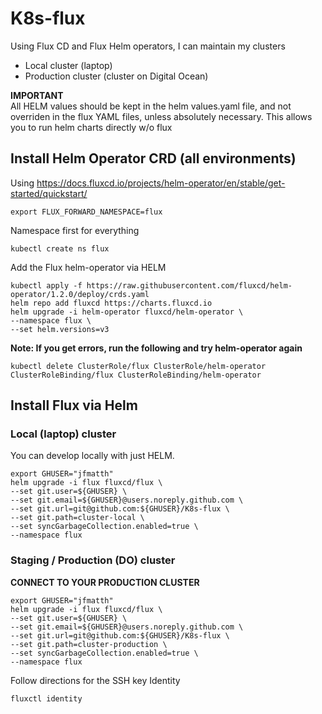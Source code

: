 # K8s-flux
Using Flux CD and Flux Helm operators, I can maintain my clusters
- Local cluster (laptop)
- Production cluster (cluster on Digital Ocean)

**IMPORTANT**  
All HELM values should be kept in the helm values.yaml file, and not overriden in the flux YAML files, unless absolutely necessary.  This allows you to run helm charts directly w/o flux  


## Install Helm Operator CRD (all environments)
Using https://docs.fluxcd.io/projects/helm-operator/en/stable/get-started/quickstart/

```
export FLUX_FORWARD_NAMESPACE=flux
```
Namespace first for everything
```
kubectl create ns flux
```
Add the Flux helm-operator via HELM
```
kubectl apply -f https://raw.githubusercontent.com/fluxcd/helm-operator/1.2.0/deploy/crds.yaml
helm repo add fluxcd https://charts.fluxcd.io
helm upgrade -i helm-operator fluxcd/helm-operator \
--namespace flux \
--set helm.versions=v3
```

**Note: If you get errors, run the following and try helm-operator again**
```
kubectl delete ClusterRole/flux ClusterRole/helm-operator ClusterRoleBinding/flux ClusterRoleBinding/helm-operator
```

## Install Flux via Helm

### Local (laptop) cluster

You can develop locally with just HELM.


```
export GHUSER="jfmatth"
helm upgrade -i flux fluxcd/flux \
--set git.user=${GHUSER} \
--set git.email=${GHUSER}@users.noreply.github.com \
--set git.url=git@github.com:${GHUSER}/K8s-flux \
--set git.path=cluster-local \
--set syncGarbageCollection.enabled=true \
--namespace flux
```

### Staging / Production (DO) cluster

**CONNECT TO YOUR PRODUCTION CLUSTER**

```
export GHUSER="jfmatth"
helm upgrade -i flux fluxcd/flux \
--set git.user=${GHUSER} \
--set git.email=${GHUSER}@users.noreply.github.com \
--set git.url=git@github.com:${GHUSER}/K8s-flux \
--set git.path=cluster-production \
--set syncGarbageCollection.enabled=true \
--namespace flux
```

Follow directions for the SSH key Identity
```
fluxctl identity
```

